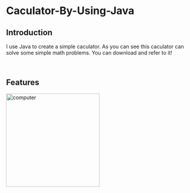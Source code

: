 # Caculator-By-Using-Java

## Introduction
I use Java to create a simple caculator. As you can see this caculator can solve some simple math problems. You can download and refer to it!

<br />

## Features
<img width="254" alt="computer" src="https://user-images.githubusercontent.com/81616595/182028663-fc535f9e-669e-47cf-a539-bf12e8914840.png">

